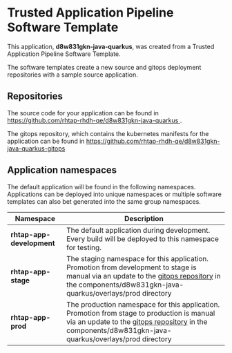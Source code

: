 # Trusted Application Pipeline Software Template

This application, **d8w831gkn-java-quarkus**, was created from a Trusted Application Pipeline Software Template.

The software templates create a new source and gitops deployment repositories with a sample source application. 

## Repositories

The source code for your application can be found in [https://github.com/rhtap-rhdh-qe/d8w831gkn-java-quarkus ](https://github.com/rhtap-rhdh-qe/d8w831gkn-java-quarkus ).
 
The gitops repository, which contains the kubernetes manifests for the application can be found in 
[https://github.com/rhtap-rhdh-qe/d8w831gkn-java-quarkus-gitops ](https://github.com/rhtap-rhdh-qe/d8w831gkn-java-quarkus-gitops ) 

## Application namespaces 

The default application will be found in the following namespaces. Applications can be deployed into unique namespaces or multiple software templates can also bet generated into the same group namespaces.  

|  Namespace   |  Description   |  
| -------- | -------- |   
| **rhtap-app-development** | The default application during development. Every build will be deployed to this namespace for testing. | 
| **rhtap-app-stage** | The staging namespace for this application. Promotion from development to stage is manual via an update to the [gitops repository](https://github.com/rhtap-rhdh-qe/d8w831gkn-java-quarkus-gitops ) in the components/d8w831gkn-java-quarkus/overlays/prod directory |  
| **rhtap-app-prod** | The production namespace for this application. Promotion from stage to production is manual via an update to the [gitops repository](https://github.com/rhtap-rhdh-qe/d8w831gkn-java-quarkus-gitops ) in the components/d8w831gkn-java-quarkus/overlays/prod directory | 